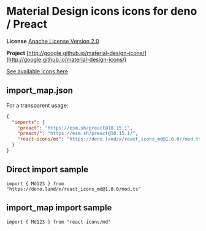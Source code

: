 # Material Design icons icons for deno / Preact

**License** [Apache License Version 2.0](https://github.com/google/material-design-icons/blob/master/LICENSE)

**Project** [http://google.github.io/material-design-icons/](http://google.github.io/material-design-icons/)

[See available icons here](https://react-icons.github.io/react-icons/icons?name=md)

## import_map.json

For a transparent usage:

```json
{
  "imports": {
    "preact": "https://esm.sh/preact@10.15.1",
    "preact/": "https://esm.sh/preact@10.15.1/",
    "react-icons/md": "https://deno.land/x/react_icons_md@1.0.0//mod.ts",
  }
}
```

## Direct import sample

`import { Md123 } from "https://deno.land/x/react_icons_md@1.0.0/mod.ts"`

## import_map import sample

`import { Md123 } from "react-icons/md"`

